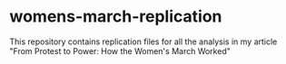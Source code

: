 # womens-march-replication
This repository contains replication files for all the analysis in my article "From Protest to Power: How the Women's March Worked"
